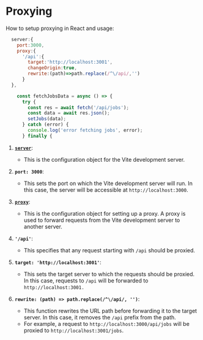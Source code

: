 # Proxying

How to setup proxying in React and usage:

```javascript
  server:{
    port:3000,
    proxy:{
      '/api':{
        target:'http://localhost:3001',
        changeOrigin:true,
        rewrite:(path)=>path.replace(/^\/api/,'')
      }
  },
```

```javascriptreact
    const fetchJobsData = async () => {
      try {
        const res = await fetch('/api/jobs');
        const data = await res.json();
        setJobs(data);
      } catch (error) {
        console.log('error fetching jobs', error);
      } finally {
```

1. [**`server`**](https://vscode-file/vscode-app/c:/Users/Krolik/AppData/Local/Programs/Microsoft%20VS%20Code/resources/app/out/vs/code/electron-sandbox/workbench/workbench.html):
   * This is the configuration object for the Vite development server.
2. **`port: 3000`**:
   * This sets the port on which the Vite development server will run. In this case, the server will be accessible at `http://localhost:3000`.
3. [**`proxy`**](https://vscode-file/vscode-app/c:/Users/Krolik/AppData/Local/Programs/Microsoft%20VS%20Code/resources/app/out/vs/code/electron-sandbox/workbench/workbench.html):
   * This is the configuration object for setting up a proxy. A proxy is used to forward requests from the Vite development server to another server.
4. **`'/api'`**:
   * This specifies that any request starting with `/api` should be proxied.
5.  **`target: 'http://localhost:3001'`**:

    * This sets the target server to which the requests should be proxied. In this case, requests to `/api` will be forwarded to `http://localhost:3001.`


6. **`rewrite: (path) => path.replace(/^\/api/, '')`**:
   * This function rewrites the URL path before forwarding it to the target server. In this case, it removes the `/api` prefix from the path.
   * For example, a request to `http://localhost:3000/api/jobs` will be proxied to `http://localhost:3001/jobs`.
